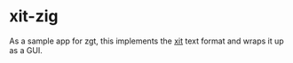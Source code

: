 # xit-zig
 
As a sample app for zgt, this implements the [xit](https://xit.jotaen.net/) text format
and wraps it up as a GUI.
